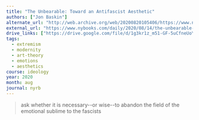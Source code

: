 ```yaml
---
title: "The Unbearable: Toward an Antifascist Aesthetic"
authors: ["Jon Baskin"]
alternate_url: "http://web.archive.org/web/20200820105406/https://www.nybooks.com/daily/2020/08/14/the-unbearable-toward-an-antifascist-aesthetic/"
external_url: "https://www.nybooks.com/daily/2020/08/14/the-unbearable-toward-an-antifascist-aesthetic/"
drive_links: ["https://drive.google.com/file/d/1g3kr1z_m51-GF-5uCfneUoYS2ZgLaWD7/view?usp=drivesdk"]
tags: 
  - extremism
  - modernity
  - art-theory
  - emotions
  - aesthetics
course: ideology
year: 2020
month: aug
journal: nyrb
---
```


> ask whether it is necessary--or wise--to abandon the field of the emotional sublime to the fascists


